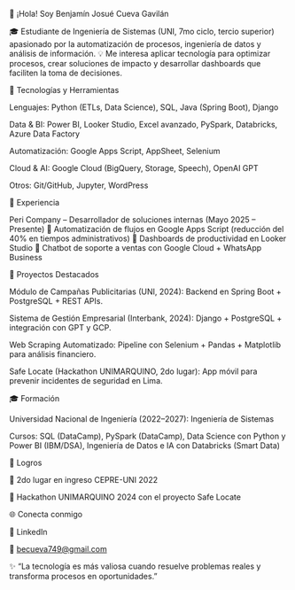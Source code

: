 👋 ¡Hola! Soy Benjamín Josué Cueva Gavilán

🎓 Estudiante de Ingeniería de Sistemas (UNI, 7mo ciclo, tercio superior) apasionado por la automatización de procesos, ingeniería de datos y análisis de información.
💡 Me interesa aplicar tecnología para optimizar procesos, crear soluciones de impacto y desarrollar dashboards que faciliten la toma de decisiones.

🚀 Tecnologías y Herramientas

Lenguajes: Python (ETLs, Data Science), SQL, Java (Spring Boot), Django

Data & BI: Power BI, Looker Studio, Excel avanzado, PySpark, Databricks, Azure Data Factory

Automatización: Google Apps Script, AppSheet, Selenium

Cloud & AI: Google Cloud (BigQuery, Storage, Speech), OpenAI GPT

Otros: Git/GitHub, Jupyter, WordPress

💼 Experiencia

Peri Company – Desarrollador de soluciones internas (Mayo 2025 – Presente)
🔹 Automatización de flujos en Google Apps Script (reducción del 40% en tiempos administrativos)
🔹 Dashboards de productividad en Looker Studio
🔹 Chatbot de soporte a ventas con Google Cloud + WhatsApp Business

📌 Proyectos Destacados

Módulo de Campañas Publicitarias (UNI, 2024): Backend en Spring Boot + PostgreSQL + REST APIs.

Sistema de Gestión Empresarial (Interbank, 2024): Django + PostgreSQL + integración con GPT y GCP.

Web Scraping Automatizado: Pipeline con Selenium + Pandas + Matplotlib para análisis financiero.

Safe Locate (Hackathon UNIMARQUINO, 2do lugar): App móvil para prevenir incidentes de seguridad en Lima.

🎓 Formación

Universidad Nacional de Ingeniería (2022–2027): Ingeniería de Sistemas

Cursos: SQL (DataCamp), PySpark (DataCamp), Data Science con Python y Power BI (IBM/DSA), Ingeniería de Datos e IA con Databricks (Smart Data)

🏅 Logros

🥈 2do lugar en ingreso CEPRE-UNI 2022

🥈 Hackathon UNIMARQUINO 2024 con el proyecto Safe Locate

🌐 Conecta conmigo

💼 LinkedIn

📧 becueva749@gmail.com

✨ “La tecnología es más valiosa cuando resuelve problemas reales y transforma procesos en oportunidades.”
